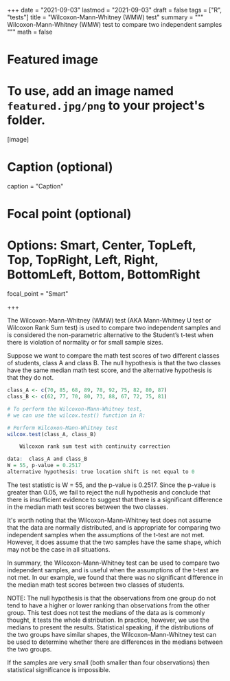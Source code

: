 +++
date = "2021-09-03"
lastmod = "2021-09-03"
draft = false
tags = ["R", "tests"]
title = "Wilcoxon-Mann-Whitney (WMW) test"
summary = """
Wilcoxon-Mann-Whitney (WMW) test to compare two independent samples 
"""
math = false

# Featured image
# To use, add an image named `featured.jpg/png` to your project's folder. 
[image]
  # Caption (optional)
  caption = "Caption"
  
  # Focal point (optional)
  # Options: Smart, Center, TopLeft, Top, TopRight, Left, Right, BottomLeft, Bottom, BottomRight
  focal_point = "Smart"

+++

The Wilcoxon-Mann-Whitney (WMW) test (AKA Mann-Whitney U test or Wilcoxon Rank Sum test) is used to compare two independent samples and is considered the non-parametric alternative to the Student’s t-test when there is violation of normality or for small sample sizes. 

Suppose we want to compare the math test scores of two different classes of students, class A and class B. 
The null hypothesis is that the two classes have the same median math test score, and the alternative hypothesis is that they do not. 

```r
class_A <- c(70, 85, 68, 89, 78, 92, 75, 82, 80, 87)
class_B <- c(62, 77, 70, 80, 73, 88, 67, 72, 75, 81)

# To perform the Wilcoxon-Mann-Whitney test, 
# we can use the wilcox.test() function in R:

# Perform Wilcoxon-Mann-Whitney test
wilcox.test(class_A, class_B)
```


```r
	Wilcoxon rank sum test with continuity correction

data:  class_A and class_B
W = 55, p-value = 0.2517
alternative hypothesis: true location shift is not equal to 0
```

The test statistic is W = 55, and the p-value is 0.2517. Since the p-value is greater than 0.05, we fail to reject the null hypothesis and conclude that there is insufficient evidence to suggest that there is a significant difference in the median math test scores between the two classes.

It's worth noting that the Wilcoxon-Mann-Whitney test does not assume that the data are normally distributed, and is appropriate for comparing two independent samples when the assumptions of the t-test are not met. However, it does assume that the two samples have the same shape, which may not be the case in all situations.

In summary, the Wilcoxon-Mann-Whitney test can be used to compare two independent samples, and is useful when the assumptions of the t-test are not met. In our example, we found that there was no significant difference in the median math test scores between two classes of students.

NOTE: The null hypothesis is that the observations from one group do not tend to have a higher or lower ranking than observations from the other group. This test does not test the medians of the data as is commonly thought, it tests the whole distribution. In practice, however, we use the medians to present the results. Statistical speaking, if the distributions of the two groups have similar shapes, the Wilcoxon-Mann-Whitney test can be used to determine whether there are differences in the medians between the two groups.

If the samples are very small (both smaller than four observations) then statistical significance is impossible.
